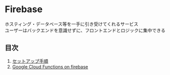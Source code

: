 # Firebase  
ホスティング・データベース等を一手に引き受けてくれるサービス  
ユーザーはバックエンドを意識せずに、フロントエンドとロジックに集中できる  

## 目次
1. [セットアップ手順](./setup.md)
2. [Google Cloud Functions on firebase](./functions.md)